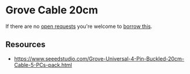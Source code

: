 # Grove Cable 20cm
If there are no [open requests](../../../../issues?q=is%3Aissue+is%3Aopen+%22Grove+Cable+20cm%22) you're welcome to [borrow this](../../../../issues/new?title=Borrow+request+for+Grove+Cable+20cm&body=1+piece+of+%5Bthis%5D%28..%2Fblob%2Fmain%2F.%2FParts%2FCables%2FGrove_Cable_20cm.md%29+for+~2+weeks.).

## Resources
- https://www.seeedstudio.com/Grove-Universal-4-Pin-Buckled-20cm-Cable-5-PCs-pack.html
